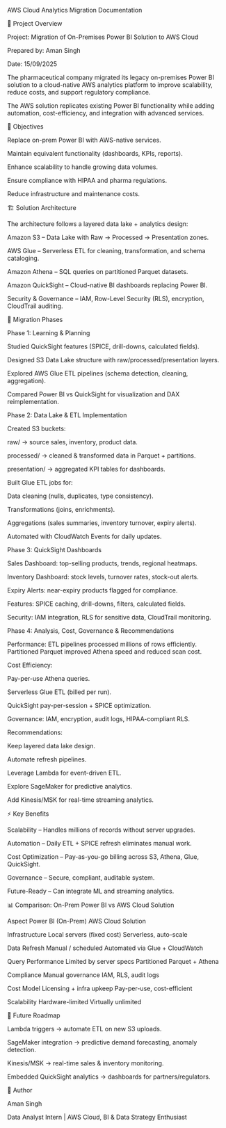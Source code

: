 AWS Cloud Analytics Migration Documentation



📌 Project Overview



Project: Migration of On-Premises Power BI Solution to AWS Cloud

Prepared by: Aman Singh

Date: 15/09/2025



The pharmaceutical company migrated its legacy on-premises Power BI solution to a cloud-native AWS analytics platform to improve scalability, reduce costs, and support regulatory compliance.



The AWS solution replicates existing Power BI functionality while adding automation, cost-efficiency, and integration with advanced services.



🎯 Objectives



Replace on-prem Power BI with AWS-native services.



Maintain equivalent functionality (dashboards, KPIs, reports).



Enhance scalability to handle growing data volumes.



Ensure compliance with HIPAA and pharma regulations.



Reduce infrastructure and maintenance costs.



🏗️ Solution Architecture



The architecture follows a layered data lake + analytics design:



Amazon S3 – Data Lake with Raw → Processed → Presentation zones.



AWS Glue – Serverless ETL for cleaning, transformation, and schema cataloging.



Amazon Athena – SQL queries on partitioned Parquet datasets.



Amazon QuickSight – Cloud-native BI dashboards replacing Power BI.



Security \& Governance – IAM, Row-Level Security (RLS), encryption, CloudTrail auditing.



🔄 Migration Phases

Phase 1: Learning \& Planning



Studied QuickSight features (SPICE, drill-downs, calculated fields).



Designed S3 Data Lake structure with raw/processed/presentation layers.



Explored AWS Glue ETL pipelines (schema detection, cleaning, aggregation).



Compared Power BI vs QuickSight for visualization and DAX reimplementation.



Phase 2: Data Lake \& ETL Implementation



Created S3 buckets:



raw/ → source sales, inventory, product data.



processed/ → cleaned \& transformed data in Parquet + partitions.



presentation/ → aggregated KPI tables for dashboards.



Built Glue ETL jobs for:



Data cleaning (nulls, duplicates, type consistency).



Transformations (joins, enrichments).



Aggregations (sales summaries, inventory turnover, expiry alerts).



Automated with CloudWatch Events for daily updates.



Phase 3: QuickSight Dashboards



Sales Dashboard: top-selling products, trends, regional heatmaps.



Inventory Dashboard: stock levels, turnover rates, stock-out alerts.



Expiry Alerts: near-expiry products flagged for compliance.



Features: SPICE caching, drill-downs, filters, calculated fields.



Security: IAM integration, RLS for sensitive data, CloudTrail monitoring.



Phase 4: Analysis, Cost, Governance \& Recommendations



Performance: ETL pipelines processed millions of rows efficiently. Partitioned Parquet improved Athena speed and reduced scan cost.



Cost Efficiency:



Pay-per-use Athena queries.



Serverless Glue ETL (billed per run).



QuickSight pay-per-session + SPICE optimization.



Governance: IAM, encryption, audit logs, HIPAA-compliant RLS.



Recommendations:



Keep layered data lake design.



Automate refresh pipelines.



Leverage Lambda for event-driven ETL.



Explore SageMaker for predictive analytics.



Add Kinesis/MSK for real-time streaming analytics.



⚡ Key Benefits



Scalability – Handles millions of records without server upgrades.



Automation – Daily ETL + SPICE refresh eliminates manual work.



Cost Optimization – Pay-as-you-go billing across S3, Athena, Glue, QuickSight.



Governance – Secure, compliant, auditable system.



Future-Ready – Can integrate ML and streaming analytics.



📊 Comparison: On-Prem Power BI vs AWS Cloud Solution

Aspect	Power BI (On-Prem)	AWS Cloud Solution

Infrastructure	Local servers (fixed cost)	Serverless, auto-scale

Data Refresh	Manual / scheduled	Automated via Glue + CloudWatch

Query Performance	Limited by server specs	Partitioned Parquet + Athena

Compliance	Manual governance	IAM, RLS, audit logs

Cost Model	Licensing + infra upkeep	Pay-per-use, cost-efficient

Scalability	Hardware-limited	Virtually unlimited

🚀 Future Roadmap



Lambda triggers → automate ETL on new S3 uploads.



SageMaker integration → predictive demand forecasting, anomaly detection.



Kinesis/MSK → real-time sales \& inventory monitoring.



Embedded QuickSight analytics → dashboards for partners/regulators.



👤 Author



Aman Singh

Data Analyst Intern | AWS Cloud, BI \& Data Strategy Enthusiast

